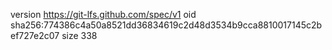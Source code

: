 version https://git-lfs.github.com/spec/v1
oid sha256:774386c4a50a8521dd36834619c2d48d3534b9cca8810017145c2bef727e2c07
size 338
